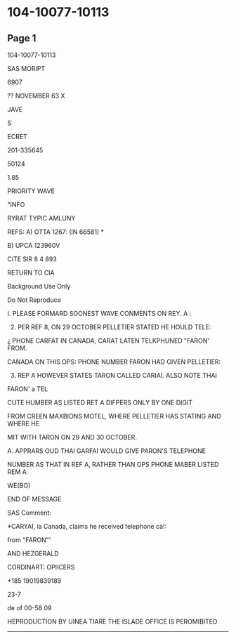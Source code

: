 # 104-10077-10113

## Page 1

104-10077-10113

SAS MORIPT

6907

?? NOVEMBER 63 X

JAVE

S

ECRET

201-335645

50124

1.85

PRIORITY WAVE

"INFO

RYRAT TYPIC AMLUNY

REFS: A) OTTA 1267: (IN 66581) *

B) UPCA 123960V

CiTE SIR 8 4 893

RETURN TO CIA

Background Use Only

Do Not Reproduce

I. PLEASE FORMARD SOONEST WAVE CONMENTS ON REY. A :

2. PER REF 8, ON 29 OCTOBER PELLETIER STATED HE HOULD TELE:

¿ PHONE CARFAT IN CANADA, CARAT LATEN TELKPHUNED "FARON' FROM.

CANADA ON THIS OPS: PHONE NUMBER FARON HAD GIVEN PELLETIER:

3. REP A HOWEVER STATES TARON CALLED CARIAI. ALSO NOTE THAI

FARON' a TEL

CUTE HUMBER AS LISTED RET A DIFPERS ONLY BY ONE DIGIT

FROM CREEN MAXBIONS MOTEL, WHERE PELLETIER HAS STATING AND WHERE HE

MIT WITH TARON ON 29 AND 30 OCTOBER.

A. APPRARS OUD THAI GARFAI WOULD GIVE PARON'S TELEPHONE

NUMBER AS THAT IN REF A, RATHER THAN OPS PHONE MABER LISTED REM A

WE(BO)

END OF MESSAGE

SAS Comment:

*CARYAI, la Canada, claims he received telephone ca!:

from "FARON"'

AND HEZGERALD

CORDINART: OPIICERS

+185 19019839189

23-7

de of 00-58 09

HEPRODUCTION BY UINEA TIARE THE ISLADE OFFICE IS PEROMIBITED

---

